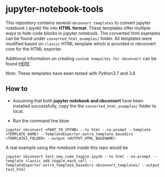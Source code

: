 # jupyter-notebook-tools

This repository contains several `nbconvert templates` to convert jupyter notebook (.ipynb) file into **HTML format**. These templates offer multiple ways to hide code blocks in jupyter notebook. The converted html examples can be found under `converted_html_examples/` folder. All templates were modified based on `classic` HTML template which is provided in nbconvert core for the HTML exporter.

Additional information on creating `custom tempaltes for nbconvert` can be found [HERE](https://nbconvert.readthedocs.io/en/latest/customizing.html)

*Note*: These templates have been tested with Python3.7 and 3.8

## How to
- Assuming that both **jupyter notebook and nbconvert** have been installed successfully, copy the the `converted_html_examples/` folder to local.

- Run the command line blow
```
jupyter nbconvert <PAHT_TO_IPYNB> --to html --no-prompt --template <TEMPLATE_NAME> --TemplateExporter.extra_template_basedirs <TEMPLATES_FOLDER> --output <OUTPUT_HTML_BASENAME>
```
A real example using the notebook inside this repo would be 
```
jupyter nbconvert test_new_code_toggle.ipynb --to html --no-prompt --template classic_add_toggle_each_cell --TemplateExporter.extra_template_basedirs nbconvert_templates/ --output test_html
```
